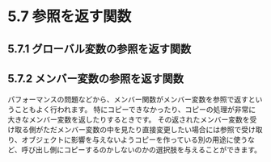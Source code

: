 # 5.7 参照を返す関数

## 5.7.1 グローバル変数の参照を返す関数

## 5.7.2 メンバー変数の参照を返す関数
パフォーマンスの問題などから、メンバー関数がメンバー変数を参照で返すということもよく行われます。
特にコピーできなかったり、コピーの処理が非常に大きなメンバー変数を返したりするときです。
その返されたメンバー変数を受け取る側がただメンバー変数の中を見たり直接変更したい場合には参照で受け取り、オブジェクトに影響を与えないようコピーを作っている別の用途に使うなど、呼び出し側にコピーするのかしないのかの選択肢を与えることができます。

